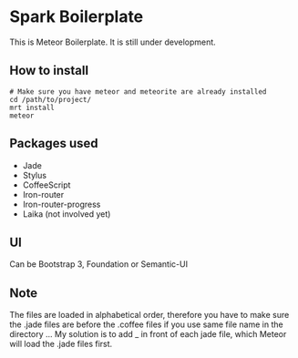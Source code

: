 # Spark Boilerplate

This is Meteor Boilerplate. It is still under development.

## How to install

```
# Make sure you have meteor and meteorite are already installed
cd /path/to/project/
mrt install
meteor
```

## Packages used

* Jade 
* Stylus
* CoffeeScript
* Iron-router
* Iron-router-progress
* Laika (not involved yet)

## UI

Can be Bootstrap 3, Foundation or Semantic-UI

## Note

The files are loaded in alphabetical order, therefore you have to make sure the .jade files are before the .coffee files if you use same file name in the directory ...
My solution is to add _ in front of each jade file, which Meteor will load the .jade files first.